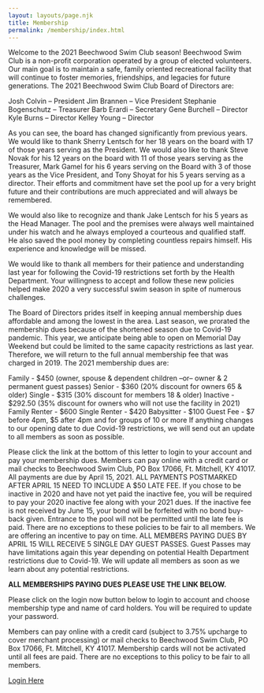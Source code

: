 ```yaml
---
layout: layouts/page.njk
title: Membership
permalink: /membership/index.html
---
```

Welcome to the 2021 Beechwood Swim Club season!  Beechwood Swim Club is a non-profit corporation operated by a group of elected volunteers.  Our main goal is to maintain a safe, family oriented recreational facility that will continue to foster memories, friendships, and legacies for future generations.  The 2021 Beechwood Swim Club Board of Directors are:

Josh Colvin – President
Jim Brannen – Vice President
Stephanie Bogenschutz – Treasurer
Barb Erardi – Secretary
Gene Burchell – Director
Kyle Burns – Director
Kelley Young – Director

As you can see, the board has changed significantly from previous years.  We would like to thank Sherry Lentsch for her 18 years on the board with 17 of those years serving as the President.  We would also like to thank Steve Novak for his 12 years on the board with 11 of those years serving as the Treasurer, Mark Gamel for his 6 years serving on the Board with 3 of those years as the Vice President, and Tony Shoyat for his 5 years serving as a director.  Their efforts and commitment have set the pool up for a very bright future and their contributions are much appreciated and will always be remembered.

We would also like to recognize and thank Jake Lentsch for his 5 years as the Head Manager.  The pool and the premises were always well maintained under his watch and he always employed a courteous and qualified staff.  He also saved the pool money by completing countless repairs himself.  His experience and knowledge will be missed.

We would like to thank all members for their patience and understanding last year for following the Covid-19 restrictions set forth by the Health Department.  Your willingness to accept and follow these new policies helped make 2020 a very successful swim season in spite of numerous challenges.

The Board of Directors prides itself in keeping annual membership dues affordable and among the lowest in the area.  Last season, we prorated the membership dues because of the shortened season due to Covid-19 pandemic.  This year, we anticipate being able to open on Memorial Day Weekend but could be limited to the same capacity restrictions as last year.  Therefore, we will return to the full annual membership fee that was charged in 2019.  The 2021 membership dues are:

Family - $450 (owner, spouse & dependent children –or– owner & 2 permanent guest passes)
Senior - $360 (20% discount for owners 65 & older)
Single - $315 (30% discount for members 18 & older)
Inactive - $292.50 (35% discount for owners who will not use the facility in 2021)
Family Renter - $600
Single Renter - $420
Babysitter - $100
Guest Fee - $7 before 4pm, $5 after 4pm and for groups of 10 or more
If anything changes to our opening date to due Covid-19 restrictions, we will send out an update to all members as soon as possible.

Please click the link at the bottom of this letter to login to your account and pay your membership dues.  Members can pay online with a credit card or mail checks to Beechwood Swim Club, PO Box 17066, Ft. Mitchell, KY 41017.  All payments are due by April 15, 2021.  ALL PAYMENTS POSTMARKED AFTER APRIL 15 NEED TO INCLUDE A $50 LATE FEE.  If you chose to be inactive in 2020 and have not yet paid the inactive fee, you will be required to pay your 2020 inactive fee along with your 2021 dues.  If the inactive fee is not received by June 15, your bond will be forfeited with no bond buy-back given.  Entrance to the pool will not be permitted until the late fee is paid.  There are no exceptions to these policies to be fair to all members.  We are offering an incentive to pay on time.  ALL MEMBERS PAYING DUES BY APRIL 15 WILL RECEIVE 5 SINGLE DAY GUEST PASSES.  Guest Passes may have limitations again this year depending on potential Health Department restrictions due to Covid-19.  We will update all members as soon as we learn about any potential restrictions.

**ALL MEMBERSHIPS PAYING DUES PLEASE USE THE LINK BELOW.**

Please click on the login now button below to login to account and choose membership type and name of card holders. You will be required to update your password.

Members can pay online with a credit card (subject to 3.75% upcharge to cover merchant processing) or mail checks to Beechwood Swim Club, PO Box 17066, Ft. Mitchell, KY 41017. Membership cards will not be activated until all fees are paid. There are no exceptions to this policy to be fair to all members.

<a class="button" href="https://www.esoftplanner.com/v3/planner/login.php?access=0dG81LSVxNmo65bGwm5zuJqFpA==">Login Here</a>